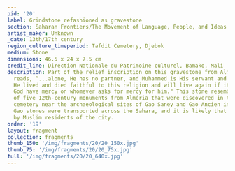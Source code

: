 ```yaml
---
pid: '20'
label: Grindstone refashioned as gravestone
section: Saharan Frontiers/The Movement of Language, People, and Ideas
artist_maker: Unknown
_date: 13th/17th century
region_culture_timeperiod: Tafdit Cemetery, Djebok
medium: Stone
dimensions: 46.5 x 24 x 7.5 cm
credit_line: Direction Nationale du Patrimoine culturel, Bamako, Mali
description: Part of the relief inscription on this gravestone from Alméria, Spain,
  reads, “...alone, He has no partner, and Muhammed is His servant and His messenger.
  He lived and died faithful to this religion and will live again if it is God's will—May
  God have mercy on whomever asks for mercy for him." This stone resembles a group
  of five 12th-century monuments from Alméria that were discovered in the medieval
  cemetery near the archaeological sites of Gao Saney and Gao Ancien in Mali. The
  Gao stones were transported across the Sahara, and it is likely that they were commissioned
  by Muslim residents of the city.
order: '19'
layout: fragment
collection: fragments
thumb_150: '/img/fragments/20/20_150x.jpg'
thumb_75: '/img/fragments/20/20_75x.jpg'
full: '/img/fragments/20/20_640x.jpg'
---
```

